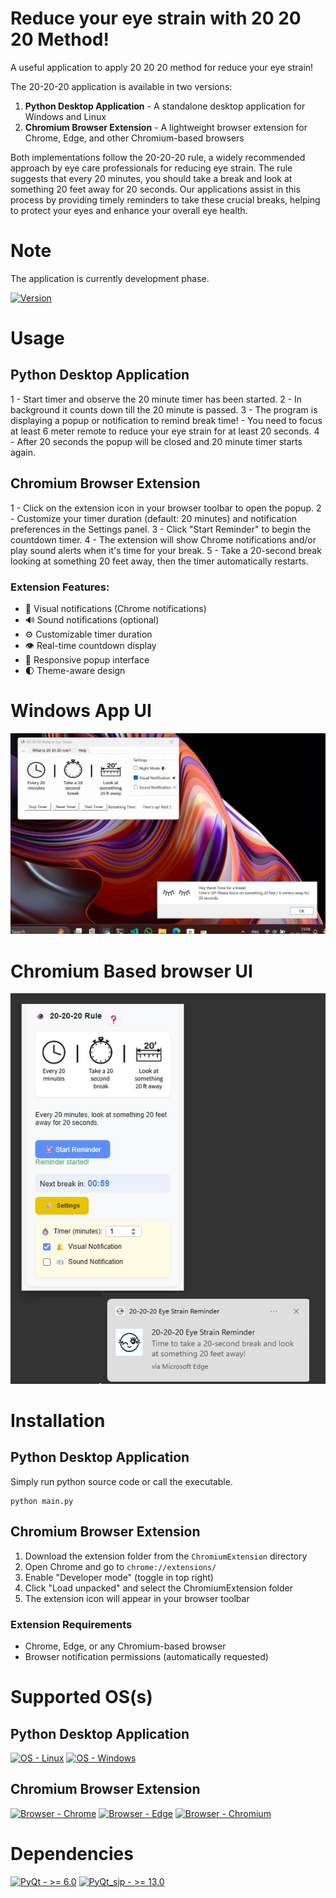 # Reduce your eye strain with 20 20 20 Method!
A useful application to apply 20 20 20 method for reduce your eye strain!

The 20-20-20 application is available in two versions:
1. **Python Desktop Application** - A standalone desktop application for Windows and Linux
2. **Chromium Browser Extension** - A lightweight browser extension for Chrome, Edge, and other Chromium-based browsers

Both implementations follow the 20-20-20 rule, a widely recommended approach by eye care professionals for reducing eye strain. The rule suggests that every 20 minutes, you should take a break and look at something 20 feet away for 20 seconds. Our applications assist in this process by providing timely reminders to take these crucial breaks, helping to protect your eyes and enhance your overall eye health.

# Note
The application is currently development phase.

<a href="https://github.com/mcagriaksoy/20_20_20_eye_strain/releases/"><img src="https://img.shields.io/github/tag/mcagriaksoy/20_20_20_eye_strain?include_prereleases=&sort=semver&color=blue" alt="Version"></a>

# Usage

## Python Desktop Application
1 - Start timer and observe the 20 minute timer has been started.
2 - In background it counts down till the 20 minute is passed.
3 - The program is displaying a popup or notification to remind break time!
    - You need to focus at least 6 meter remote to reduce your eye strain for at least 20 seconds.
4 - After 20 seconds the popup will be closed and 20 minute timer starts again.

## Chromium Browser Extension
1 - Click on the extension icon in your browser toolbar to open the popup.
2 - Customize your timer duration (default: 20 minutes) and notification preferences in the Settings panel.
3 - Click "Start Reminder" to begin the countdown timer.
4 - The extension will show Chrome notifications and/or play sound alerts when it's time for your break.
5 - Take a 20-second break looking at something 20 feet away, then the timer automatically restarts.

### Extension Features:
- 🔔 Visual notifications (Chrome notifications)
- 🔊 Sound notifications (optional)
- ⚙️ Customizable timer duration
- 👁️ Real-time countdown display
- 📱 Responsive popup interface
- 🌓 Theme-aware design

# Windows App UI
![Screenshot](img/Screenshot.jpg)

# Chromium Based browser UI
![Screenshot](img/chromium_extension.jpg)

# Installation

## Python Desktop Application
Simply run python source code or call the executable.

```
python main.py
```

## Chromium Browser Extension
1. Download the extension folder from the `ChromiumExtension` directory
2. Open Chrome and go to `chrome://extensions/`
3. Enable "Developer mode" (toggle in top right)
4. Click "Load unpacked" and select the ChromiumExtension folder
5. The extension icon will appear in your browser toolbar

### Extension Requirements
- Chrome, Edge, or any Chromium-based browser
- Browser notification permissions (automatically requested)

# Supported OS(s)

## Python Desktop Application
[![OS - Linux](https://img.shields.io/badge/OS-Linux-blue?logo=linux&logoColor=white)](https://www.linux.org/ "Go to Linux homepage")
[![OS - Windows](https://img.shields.io/badge/OS-Windows-blue?logo=windows&logoColor=white)](https://www.microsoft.com/ "Go to Microsoft homepage")

## Chromium Browser Extension
[![Browser - Chrome](https://img.shields.io/badge/Browser-Chrome-blue?logo=googlechrome&logoColor=white)](https://www.google.com/chrome/ "Go to Chrome homepage")
[![Browser - Edge](https://img.shields.io/badge/Browser-Edge-blue?logo=microsoftedge&logoColor=white)](https://www.microsoft.com/edge/ "Go to Edge homepage")
[![Browser - Chromium](https://img.shields.io/badge/Browser-Chromium-blue?logo=googlechrome&logoColor=white)](https://www.chromium.org/ "Go to Chromium homepage")


# Dependencies

[![PyQt - >= 6.0](https://img.shields.io/badge/PyQt->_6.0-2ea44f)](https://wiki.python.org/moin/PyQt)
[![PyQt_sip - >= 13.0](https://img.shields.io/badge/PyQt_sip->_13.0-2ea44f)](https://pypi.org/project/PyQt6-sip/)
